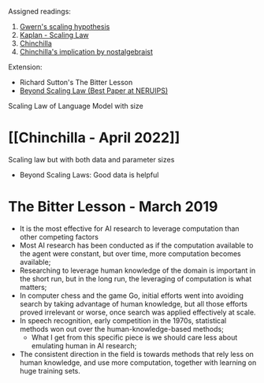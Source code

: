 Assigned readings:
1. [Gwern's scaling hypothesis](https://www.gwern.net/Scaling-hypothesis)
2. [Kaplan - Scaling Law](https://arxiv.org/pdf/2001.08361.pdf)
3. [Chinchilla](https://arxiv.org/pdf/2203.15556.pdf)
4. [Chinchilla's implication by nostalgebraist](https://www.lesswrong.com/posts/6Fpvch8RR29qLEWNH/chinchilla-s-wild-implications)

Extension:
- Richard Sutton's The Bitter Lesson
- [Beyond Scaling Law (Best Paper at NERUIPS)](https://arxiv.org/pdf/2206.14486.pdf)


Scaling Law of Language Model with size
# [[Chinchilla - April 2022]]
Scaling law but with both data and parameter sizes
- Beyond Scaling Laws: Good data is helpful

# The Bitter Lesson - March 2019
- It is the most effective for AI research to leverage computation than other competing factors
- Most AI research has been conducted as if the computation available to the agent were constant, but over time, more computation becomes available;
- Researching to leverage human knowledge of the domain is important in the short run, but in the long run, the leveraging of computation is what matters;
- In computer chess and the game Go, initial efforts went into avoiding search by taking advantage of human knowledge, but all those efforts proved irrelevant or worse, once search was applied effectively at scale.
- In speech recognition, early competition in the 1970s, statistical methods won out over the human-knowledge-based methods;
	- What I get from this specific piece is we should care less about emulating human in AI research;
- The consistent direction in the field is towards methods that rely less on human knowledge, and use more computation, together with learning on huge training sets.
